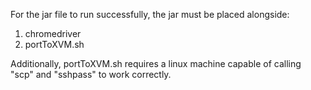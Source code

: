For the jar file to run successfully, the jar must be placed alongside:

1) chromedriver
2) portToXVM.sh

Additionally, portToXVM.sh requires a linux machine capable of calling "scp" and "sshpass" to work correctly.
